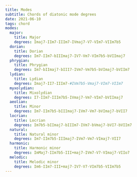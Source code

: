 ```yaml
---
title: Modes
subtitle: Chords of diatonic mode degrees
date: 2021-06-10
tags: chord
modes:
  major:
    title: Major
    degrees: Imaj7-IIm7-IIIm7-IVmaj7-V7-VIm7-VIIm7b5
  dorian:
    title: Dorian
    degrees: Im7-IIm7-bIIImaj7-IV7-Vm7-VIm7b5-bVIImaj7
  phrygian:
    title: Phrygian
    degrees: Im7-bIImaj7-bIII7-IVm7-Vm7b5-bVImaj7-bVIIm7
  lydian:
    title: Lydian
    degrees: Imaj7-II7-IIIm7-#IVm7b5-Vmaj7-VIm7-VIIm7
  myxolydian:
    title: Mixolydian
    degrees: I7-IIm7-IIIm7b5-IVmaj7-Vm7-VIm7-bVIImaj7
  aeolian:
    title: Minor
    degrees: Im7-IIm7b5-bIIImaj7-IVm7-Vm7-bVImaj7-bVII7
  locrian:
    title: Locrian
    degrees: Im7b5-bIImaj7-bIIIm7-IVm7-bVmaj7-bVI7-bVIIm7
  natural:
    title: Natural minor
    degrees: Im7-IIm7b5-IIImaj7-IVm7-Vm7-VImaj7-VII7
  harmonic:
    title: Harmonic minor
    degrees: ImMaj7-IIm7b5-III+maj7-IVm7-V7-VImaj7-VIIo7
  melodic:
    title: Melodic minor
    degrees: Im6-IIm7-III+maj7-IV7-V7-VIm7b5-VIIm7b5
---
```


<chord-progressions  class="mt-16" :list="$frontmatter.modes" />
